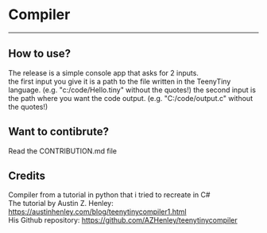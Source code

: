 # Compiler

---

## How to use?

The release is a simple console app that asks for 2 inputs.  
the first input you give it is a path to the file written in the TeenyTiny language. (e.g. "c:/code/Hello.tiny" without the quotes!)
the second input is the path where you want the code output. (e.g. "C:/code/output.c" without the quotes!)

## Want to contibrute?

Read the CONTRIBUTION.md file

## Credits

Compiler from a tutorial in python that i tried to recreate in C#  
The tutorial by Austin Z. Henley: https://austinhenley.com/blog/teenytinycompiler1.html  
His Github repository: https://github.com/AZHenley/teenytinycompiler  
